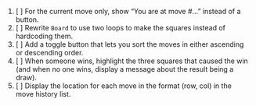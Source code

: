 1. [ ] For the current move only, show “You are at move #…” instead of a button.
2. [ ] Rewrite `Board` to use two loops to make the squares instead of hardcoding them.
3. [ ] Add a toggle button that lets you sort the moves in either ascending or descending order.
4. [ ] When someone wins, highlight the three squares that caused the win (and when no one wins, display a message about the result being a draw).
5. [ ] Display the location for each move in the format (row, col) in the move history list.
